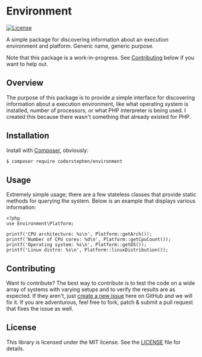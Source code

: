 # Environment
[![License](https://img.shields.io/packagist/l/coderstephen/environment.svg)](https://packagist.org/packages/coderstephen/environment)

A simple package for discovering information about an execution environment and platform. Generic name, generic purpose.

Note that this package is a work-in-progress. See [Contributing](#contributing) below if you want to help out.

## Overview
The purpose of this package is to provide a simple interface for discovering information about a execution environment, like what operating system is installed, number of processors, or what PHP interpreter is being used. I created this because there wasn't something that already existed for PHP.

## Installation
Install with [Composer](http://getcomposer.org), obviously:

```sh
$ composer require coderstephen/environment
```

## Usage
Extremely simple usage; there are a few stateless classes that provide static methods for querying the system. Below is an example that displays various information:

```
<?php
use Environment\Platform;

printf('CPU architecture: %s\n', Platform::getArch());
printf('Number of CPU cores: %d\n', Platform::getCpuCount());
printf('Operating system: %s\n', Platform::getOS());
printf('Linux distro: %s\n', Platform::linuxDistribution());
```

## Contributing
Want to contribute? The best way to contribute is to test the code on a wide array of systems with varying setups and to verify the results are as expected. If they aren't, just [create a new issue](https://github.com/evflow/evflow/issues/new) here on GitHub and we will fix it. If you are adventurous, feel free to fork, patch & submit a pull request that fixes the issue as well.

## License
This library is licensed under the MIT license. See the [LICENSE](LICENSE) file for details.
